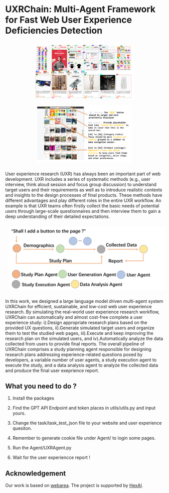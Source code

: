 # UXRChain: Multi-Agent Framework for Fast Web User Experience Deficiencies Detection

<!-- <p align="center">
    <img src="./Fig/example.png" alt="Image 2" style="margin: 10px; width: 500px;"/>
    <img src="./Fig/example.png" alt="Image 2" style="margin: 10px; width: 500px;"/>
</p> -->

<p align="center">
    <img src="Fig/taobao.png" alt="Image 1" width="320" style="margin: 10px;"/>
    <img src="Fig/example.png" alt="Image 2" width="300" style="margin: 10px;"/>
</p>

User experience research (UXR) has always been an important part of web development. UXR includes a series of systematic methods (e.g., user interview, think aloud session and focus group discussion) to understand target users and their requirements as well as to introduce realistic contexts and insights to the design processes of final products. These methods have different advantages and play different roles in the entire UXR workflow. An example is that UXR teams often firstly collect the basic needs of potential users through large-scale questionnaires and then interview them to gain a deep understanding of their detailed expectations.

<p align="center">
    <img src="./Fig/pipeline.png" alt="Image 2" style="margin: 10px; width: 500px;"/>
 
</p>


In this work, we designed a large language model driven multi-agent system UXRChain for efficient, sustainable, and low-cost web
user experience research. By simulating the real-world user experience research workflow, UXRChain can automatically and almost
cost-free complete a user experience study: i).Design appropriate research plans based on the provided UX questions, ii).Generate
simulated target users and organize them to test the studied web pages, iii).Execute and keep improving the research plan on the
simulated users, and iv).Automatically analyze the data collected from users to provide final reports.
The overall pipeline of UXRChain comprises a study planning agent responsible for designing research plans addressing experience-related questions posed by developers, a variable number of user agents, a study execution agent to execute the study, and a data analysis agent to analyze the collected data and produce the final user exeprience report.


## What you need to do ?

1. Install the packages

2. Find the GPT API Endpoint and token places in utils/utils.py and input yours.

3. Change the task/task_test_json file to your website and user experience quesiton.

4. Remember to generate cookie file under Agent/ to login some pages.

4. Run the Agent/UXRAgent.py 

5. Wait for the user experiencce report !

## Acknowledgement

Our work is based on [webarea](https://github.com/MinorJerry/WebVoyager). The project is supported by [HexAI](https://www.hexai.tech/). 
